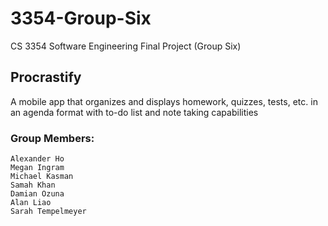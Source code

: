 # 3354-Group-Six
CS 3354 Software Engineering Final Project (Group Six)

## Procrastify

A mobile app that organizes and displays homework, quizzes, tests, etc. in an agenda format with to-do list and note taking capabilities

### Group Members:
    Alexander Ho
    Megan Ingram
    Michael Kasman
    Samah Khan
    Damian Ozuna
    Alan Liao
    Sarah Tempelmeyer
